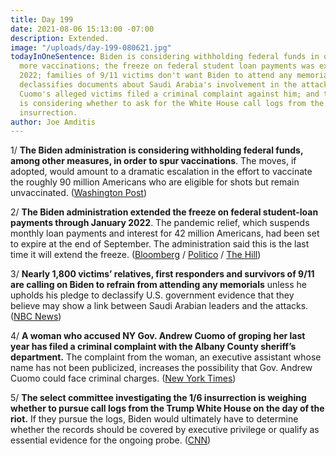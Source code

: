 ```yaml
---
title: Day 199
date: 2021-08-06 15:13:00 -07:00
description: Extended.
image: "/uploads/day-199-080621.jpg"
todayInOneSentence: Biden is considering withholding federal funds in order to spur
  more vaccinations; the freeze on federal student loan payments was extended to January
  2022; families of 9/11 victims don't want Biden to attend any memorials until he
  declassifies documents about Saudi Arabia's involvement in the attack; one of Andrew
  Cuomo's alleged victims filed a criminal complaint against him; and the 1/6 committee
  is considering whether to ask for the White House call logs from the day of the
  insurrection.
author: Joe Amditis
---
```


1/ **The Biden administration is considering withholding federal funds, among other measures, in order to spur vaccinations**. The moves, if adopted, would amount to a dramatic escalation in the effort to vaccinate the roughly 90 million Americans who are eligible for shots but remain unvaccinated. ([Washington Post](https://www.washingtonpost.com/politics/biden-vaccines-delta/2021/08/05/4359ac76-f567-11eb-a49b-d96f2dac0942_story.html))

2/ **The Biden administration extended the freeze on federal student-loan payments through January 2022**. The pandemic relief, which suspends monthly loan payments and interest for 42 million Americans, had been set to expire at the end of September. The administration said this is the last time it will extend the freeze. ([Bloomberg](https://www.bloomberg.com/news/articles/2021-08-06/biden-extends-freeze-on-student-loan-payments-until-february) / [Politico](https://www.politico.com/news/2021/08/06/student-loan-payment-freeze-extended-502720) / [The Hill](https://thehill.com/homenews/administration/566777-biden-extending-pause-on-student-loans-to-2022))

3/ **Nearly 1,800 victims’ relatives, first responders and survivors of 9/11 are calling on Biden to refrain from attending any memorials** unless he upholds his pledge to declassify U.S. government evidence that they believe may show a link between Saudi Arabian leaders and the attacks. ([NBC News](https://www.nbcnews.com/news/us-news/9-11-families-president-biden-don-t-come-our-memorial-n1276138))

4/ **A woman who accused NY Gov. Andrew Cuomo of groping her last year has filed a criminal complaint with the Albany County sheriff’s department.** The complaint from the woman, an executive assistant whose name has not been publicized, increases the possibility that Gov. Andrew Cuomo could face criminal charges. ([New York Times](https://www.nytimes.com/2021/08/06/nyregion/andrew-cuomo-criminal-complaint.html))

5/ **The select committee investigating the 1/6 insurrection is weighing whether to pursue call logs from the Trump White House on the day of the riot.** If they pursue the logs, Biden would ultimately have to determine whether the records should be covered by executive privilege or qualify as essential evidence for the ongoing probe. ([CNN](https://www.cnn.com/2021/08/06/politics/january-6-committee-investigation-white-house-phone-logs/index.html))